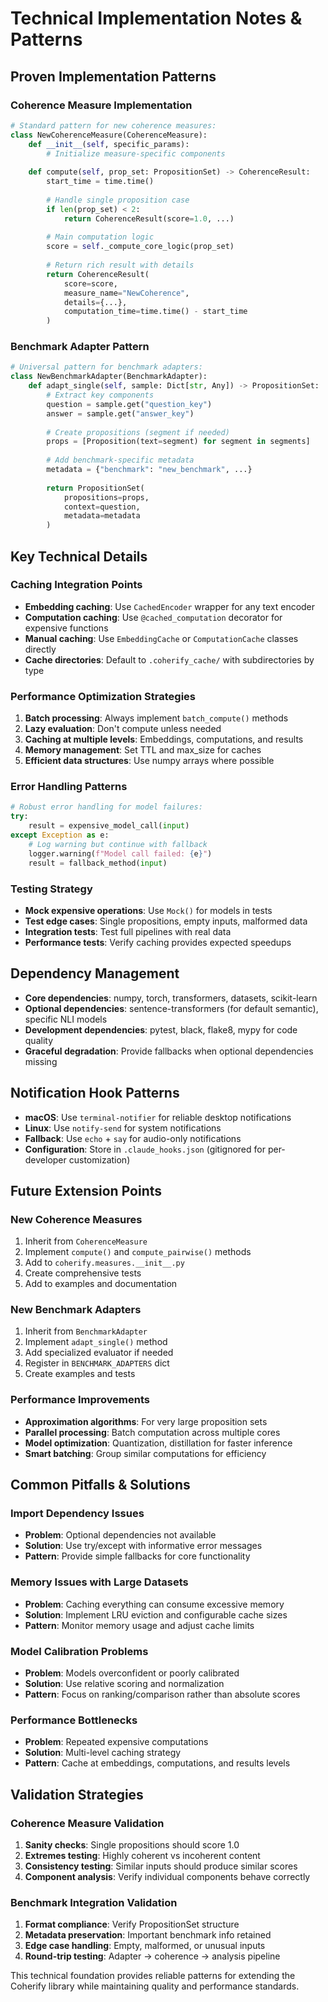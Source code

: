 # Technical Implementation Notes & Patterns

## Proven Implementation Patterns

### Coherence Measure Implementation
```python
# Standard pattern for new coherence measures:
class NewCoherenceMeasure(CoherenceMeasure):
    def __init__(self, specific_params):
        # Initialize measure-specific components
        
    def compute(self, prop_set: PropositionSet) -> CoherenceResult:
        start_time = time.time()
        
        # Handle single proposition case
        if len(prop_set) < 2:
            return CoherenceResult(score=1.0, ...)
        
        # Main computation logic
        score = self._compute_core_logic(prop_set)
        
        # Return rich result with details
        return CoherenceResult(
            score=score,
            measure_name="NewCoherence", 
            details={...},
            computation_time=time.time() - start_time
        )
```

### Benchmark Adapter Pattern
```python
# Universal pattern for benchmark adapters:
class NewBenchmarkAdapter(BenchmarkAdapter):
    def adapt_single(self, sample: Dict[str, Any]) -> PropositionSet:
        # Extract key components
        question = sample.get("question_key")
        answer = sample.get("answer_key") 
        
        # Create propositions (segment if needed)
        props = [Proposition(text=segment) for segment in segments]
        
        # Add benchmark-specific metadata
        metadata = {"benchmark": "new_benchmark", ...}
        
        return PropositionSet(
            propositions=props,
            context=question,
            metadata=metadata
        )
```

## Key Technical Details

### Caching Integration Points
- **Embedding caching**: Use `CachedEncoder` wrapper for any text encoder
- **Computation caching**: Use `@cached_computation` decorator for expensive functions
- **Manual caching**: Use `EmbeddingCache` or `ComputationCache` classes directly
- **Cache directories**: Default to `.coherify_cache/` with subdirectories by type

### Performance Optimization Strategies
1. **Batch processing**: Always implement `batch_compute()` methods
2. **Lazy evaluation**: Don't compute unless needed
3. **Caching at multiple levels**: Embeddings, computations, and results
4. **Memory management**: Set TTL and max_size for caches
5. **Efficient data structures**: Use numpy arrays where possible

### Error Handling Patterns
```python
# Robust error handling for model failures:
try:
    result = expensive_model_call(input)
except Exception as e:
    # Log warning but continue with fallback
    logger.warning(f"Model call failed: {e}")
    result = fallback_method(input)
```

### Testing Strategy
- **Mock expensive operations**: Use `Mock()` for models in tests
- **Test edge cases**: Single propositions, empty inputs, malformed data
- **Integration tests**: Test full pipelines with real data
- **Performance tests**: Verify caching provides expected speedups

## Dependency Management
- **Core dependencies**: numpy, torch, transformers, datasets, scikit-learn
- **Optional dependencies**: sentence-transformers (for default semantic), specific NLI models
- **Development dependencies**: pytest, black, flake8, mypy for code quality
- **Graceful degradation**: Provide fallbacks when optional dependencies missing

## Notification Hook Patterns
- **macOS**: Use `terminal-notifier` for reliable desktop notifications
- **Linux**: Use `notify-send` for system notifications
- **Fallback**: Use `echo` + `say` for audio-only notifications
- **Configuration**: Store in `.claude_hooks.json` (gitignored for per-developer customization)

## Future Extension Points

### New Coherence Measures
1. Inherit from `CoherenceMeasure`
2. Implement `compute()` and `compute_pairwise()` methods
3. Add to `coherify.measures.__init__.py`
4. Create comprehensive tests
5. Add to examples and documentation

### New Benchmark Adapters  
1. Inherit from `BenchmarkAdapter`
2. Implement `adapt_single()` method
3. Add specialized evaluator if needed
4. Register in `BENCHMARK_ADAPTERS` dict
5. Create examples and tests

### Performance Improvements
- **Approximation algorithms**: For very large proposition sets
- **Parallel processing**: Batch computation across multiple cores
- **Model optimization**: Quantization, distillation for faster inference
- **Smart batching**: Group similar computations for efficiency

## Common Pitfalls & Solutions

### Import Dependency Issues
- **Problem**: Optional dependencies not available
- **Solution**: Use try/except with informative error messages
- **Pattern**: Provide simple fallbacks for core functionality

### Memory Issues with Large Datasets
- **Problem**: Caching everything can consume excessive memory
- **Solution**: Implement LRU eviction and configurable cache sizes
- **Pattern**: Monitor memory usage and adjust cache limits

### Model Calibration Problems
- **Problem**: Models overconfident or poorly calibrated
- **Solution**: Use relative scoring and normalization
- **Pattern**: Focus on ranking/comparison rather than absolute scores

### Performance Bottlenecks
- **Problem**: Repeated expensive computations
- **Solution**: Multi-level caching strategy
- **Pattern**: Cache at embeddings, computations, and results levels

## Validation Strategies

### Coherence Measure Validation
1. **Sanity checks**: Single propositions should score 1.0
2. **Extremes testing**: Highly coherent vs incoherent content
3. **Consistency testing**: Similar inputs should produce similar scores
4. **Component analysis**: Verify individual components behave correctly

### Benchmark Integration Validation
1. **Format compliance**: Verify PropositionSet structure
2. **Metadata preservation**: Important benchmark info retained
3. **Edge case handling**: Empty, malformed, or unusual inputs
4. **Round-trip testing**: Adapter → coherence → analysis pipeline

This technical foundation provides reliable patterns for extending the Coherify library while maintaining quality and performance standards.